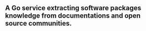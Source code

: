 ## A Go service extracting software packages knowledge from documentations and open source communities.